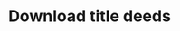 ---
title: Download title deeds
layout: Guide
app: farm-valuation
topic: request-details
index: 10
---